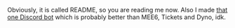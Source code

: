 Obviously, it is called README, so you are reading me now. Also I made [that one Discord bot](https://discord.com/api/oauth2/authorize?client_id=972909603924869201&permissions=8&scope=bot%20applications.commands) which is probably better than MEE6, Tickets and Dyno, idk.
